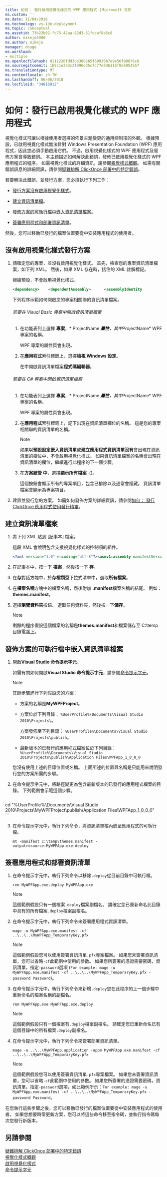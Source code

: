 ```yaml
---
title: 如何： 發行啟用視覺化樣式的 WPF 應用程式 |Microsoft 文件
ms.custom: ''
ms.date: 11/04/2016
ms.technology: vs-ide-deployment
ms.topic: conceptual
ms.assetid: 73b22b02-fc75-42aa-82d3-51fdcaf8e5c8
author: mikejo5000
ms.author: mikejo
manager: douge
ms.workload:
- multiple
ms.openlocfilehash: 0111226fdd3de300265f69930b7e9e56f90876c8
ms.sourcegitcommit: 1b9c1e333c2f096d35cfc77e846116f8e5054557
ms.translationtype: MT
ms.contentlocale: zh-TW
ms.lasthandoff: 06/06/2018
ms.locfileid: "34816012"
---
```

# <a name="how-to-publish-a-wpf-application-with-visual-styles-enabled"></a>如何：發行已啟用視覺化樣式的 WPF 應用程式
視覺化樣式可讓以根據使用者選擇的佈景主題變更的通用控制項的外觀。 根據預設，已啟用視覺化樣式無法針對 Windows Presentation Foundation (WPF) 應用程式，因此您必須手動啟用它們。 不過，啟用視覺化樣式的 WPF 應用程式及發佈方案會導致錯誤。 本主題描述如何解決此錯誤，發佈已啟用視覺化樣式的 WPF 應用程式的程序。 如需視覺化樣式的詳細資訊，請參閱[視覺樣式概觀](http://msdn.microsoft.com/5b5d7bb6-684f-478d-bf5f-b8d18bbcff2e)。 如需有關錯誤訊息的詳細資訊，請參閱[疑難排解 ClickOnce 部署中的特定錯誤](../deployment/troubleshooting-specific-errors-in-clickonce-deployments.md)。  
  
 若要解決此錯誤，並發行方案，您必須執行下列工作：  
  
-   [發行方案沒有啟用視覺化樣式](#BKMK_publishsolwovs)。  
  
-   [建立資訊清單檔](#BKMK_CreateManifest)。  
  
-   [發佈方案的可執行檔中嵌入資訊清單檔案](#BKMK_embedmanifest)。  
  
-   [簽署應用程式和部署資訊清單](#BKMK_signappdeplyman)。  
  
 然後，您可以移動已發行的檔案位置要從中安裝應用程式的使用者。  
  
##  <a name="BKMK_publishsolwovs"></a> 沒有啟用視覺化樣式發行方案  
  
1.  請確定您的專案，並沒有啟用視覺化樣式。 首先，檢查您的專案資訊清單檔案，如下列 XML。 然後，如果 XML 存在時，括住的 XML 註解標記。  
  
     根據預設，不會啟用視覺化樣式。  
  
    ```xml  
    <dependency>    <dependentAssembly>      <assemblyIdentity          type="win32"          name="Microsoft.Windows.Common-Controls"          version="6.0.0.0"          processorArchitecture="*"          publicKeyToken="6595b64144ccf1df"          language="*"        />    </dependentAssembly>  </dependency>  
    ```  
  
     下列程序示範如何開啟您的專案相關聯的資訊清單檔案。  
  
    ###### <a name="to-open-the-manifest-file-in-a-visual-basic-project"></a>若要在 Visual Basic 專案中開啟資訊清單檔案  
  
    1.  在功能表列上選擇 **專案**，* ProjectName ***屬性**，其中*ProjectName* WPF 專案的名稱。  
  
         WPF 專案的屬性頁會出現。  
  
    2.  在**應用程式**索引標籤上，選擇**檢視 Windows 設定**。  
  
         在中開啟資訊清單檔案**程式碼編輯器**。  
  
    ###### <a name="to-open-the-manifest-file-in-a-c-project"></a>若要在 C# 專案中開啟資訊清單檔案  
  
    1.  在功能表列上選擇 **專案**，* ProjectName ***屬性**，其中*ProjectName* WPF 專案的名稱。  
  
         WPF 專案的屬性頁會出現。  
  
    2.  在**應用程式**索引標籤上，記下出現在資訊清單欄位的名稱。 這是您的專案相關聯的資訊清單的名稱。  
  
        > [!NOTE]
        >  如果**以預設設定嵌入資訊清單**或**建立應用程式資訊清單沒有**會出現在資訊清單的欄位中，不會啟用視覺化樣式。 如果資訊清單檔案的名稱會出現在資訊清單的欄位，繼續進行此程序的下一個步驟。  
  
    3.  在**方案總管 中**，選擇**顯示所有檔案**（)。  
  
         這個按鈕會顯示所有的專案項目，包含已排除以及通常會隱藏。 資訊清單檔案會顯示為專案項目。  
  
2.  建置並發行您的方案。 如需如何發佈方案的詳細資訊，請參閱[如何： 發行 ClickOnce 應用程式使用發行精靈](../deployment/how-to-publish-a-clickonce-application-using-the-publish-wizard.md)。  
  
##  <a name="BKMK_CreateManifest"></a> 建立資訊清單檔案  
  
1.  將下列 XML 貼到 [記事本] 檔案。  
  
     這段 XML 會說明包含支援視覺化樣式的控制項的組件。  
  
    ```xml  
    <?xml version="1.0" encoding="utf-8"?><asmv1:assembly manifestVersion="1.0"                xmlns="urn:schemas-microsoft-com:asm.v1"                xmlns:asmv1="urn:schemas-microsoft-com:asm.v1"                xmlns:asmv2="urn:schemas-microsoft-com:asm.v2"                xmlns:xsi="http://www.w3.org/2001/XMLSchema-instance">  <dependency>    <dependentAssembly>      <assemblyIdentity        type="win32"        name="Microsoft.Windows.Common-Controls"        version="6.0.0.0"        processorArchitecture="*"        publicKeyToken="6595b64144ccf1df"        language="*"        />    </dependentAssembly>  </dependency></asmv1:assembly>  
    ```  
  
2.  在記事本中，按一下 **檔案**，然後按一下 **存**。  
  
3.  在**存**對話方塊中，於**存檔類型**下拉式清單中，選取**所有檔案**。  
  
4.  在**檔案名稱**方塊中的檔案名稱，然後附加 **.manifest**檔案名稱的結尾。 例如： **themes.manifest**。  
  
5.  選擇**瀏覽資料夾**按鈕、 選取任何資料夾，然後按一下**儲存**。  
  
    > [!NOTE]
    >  剩餘的程序假設這個檔案的名稱是**themes.manifest**和檔案儲存至 C:\temp 目錄電腦上。  
  
##  <a name="BKMK_embedmanifest"></a> 發佈方案的可執行檔中嵌入資訊清單檔案  
  
1.  開啟**Visual Studio 命令提示字元**。  
  
     如需有關如何開啟**Visual Studio 命令提示字元**，請參閱[命令提示字元](/dotnet/framework/tools/developer-command-prompt-for-vs)。  
  
    > [!NOTE]
    >  其餘步驟進行下列假設您的方案：  
    >   
    >  -   方案的名稱是**MyWPFProject**。  
    > -   方案位於下列目錄： `%UserProfile%\Documents\Visual Studio 2010\Projects\`。  
    >   
    >      方案發佈至下列目錄： `%UserProfile%\Documents\Visual Studio 2010\Projects\publish`。  
    > -   最新版本的已發行的應用程式檔案位於下列目錄： `%UserProfile%\Documents\Visual Studio 2010\Projects\publish\Application Files\WPFApp_1_0_0_0`  
    >   
    >  您沒有使用上述的目錄位置或名稱。 上面所述的位置與名稱是只能用來說明發行您的方案所需的步驟。  
  
2.  在命令提示字元中，將路徑變更為包含最新版本的已發行的應用程式檔案的目錄。 下列範例會示範這個步驟。  
  
    ```  
cd "%UserProfile%\Documents\Visual Studio 2010\Projects\MyWPFProject\publish\Application Files\WPFApp_1_0_0_0"  
    ```  
  
3.  在命令提示字元中，執行下列命令，將資訊清單檔內嵌至應用程式的可執行檔。  
  
    ```
    mt -manifest c:\temp\themes.manifest -outputresource:MyWPFApp.exe.deploy  
    ```  
  
##  <a name="BKMK_signappdeplyman"></a> 簽署應用程式和部署資訊清單  
  
1.  在命令提示字元中，執行下列命令以移除`.deploy`從目前目錄中可執行檔。  
  
    ```  
    ren MyWPFApp.exe.deploy MyWPFApp.exe  
    ```  
  
    > [!NOTE]
    >  這個範例假設只有一個檔案`.deploy`檔案副檔名。 請確定您已重新命名此目錄中具有的所有檔案`.deploy`檔案副檔名。  
  
2.  在命令提示字元中，執行下列命令來簽署應用程式資訊清單。  
  
    ```  
    mage -u MyWPFApp.exe.manifest -cf ..\..\..\MyWPFApp_TemporaryKey.pfx  
    ```  
  
    > [!NOTE]
    >  這個範例假設您可以使用簽署資訊清單`.pfx`專案檔案。 如果您未簽署資訊清單，您可以省略`-cf`此範例中使用的參數。 如果您所簽署的憑證需要密碼，資訊清單，指定`-password`選項 (`For example: mage -u MyWPFApp.exe.manifest -cf ..\..\..\MyWPFApp_TemporaryKey.pfx - password Password`)。  
  
3.  在命令提示字元中，執行下列命令來新增`.deploy`您在此程序的上一個步驟中重新命名的檔案名稱的副檔名。  
  
    ```  
    ren MyWPFApp.exe MyWPFApp.exe.deploy  
    ```  
  
    > [!NOTE]
    >  這個範例假設只有一個檔案有`.deploy`檔案副檔名。 請確定您已重新命名已有這個目錄中的所有檔案`.deploy`副檔名。  
  
4.  在命令提示字元中，執行下列命令來簽署部署資訊清單。  
  
    ```  
    mage -u ..\..\MyWPFApp.application -appm MyWPFApp.exe.manifest -cf ..\..\..\MyWPFApp_TemporaryKey.pfx  
    ```  
  
    > [!NOTE]
    >  這個範例假設您可以使用簽署資訊清單`.pfx`專案檔案。 如果您未簽署資訊清單，您可以省略`-cf`此範例中使用的參數。 如果您所簽署的憑證需要密碼，資訊清單，指定`-password`選項，如此範例所示：`For example: mage -u MyWPFApp.exe.manifest -cf ..\..\..\MyWPFApp_TemporaryKey.pfx - password Password`。  
  
 在您執行這些步驟之後，您可以移動已發行的檔案位置要從中安裝應用程式的使用者。 如果您想要時常更新方案，您可以將這些命令移至指令碼，並執行指令碼每次您發行新版本。  
  
## <a name="see-also"></a>另請參閱  
 [疑難排解 ClickOnce 部署中的特定錯誤](../deployment/troubleshooting-specific-errors-in-clickonce-deployments.md)   
 [視覺化樣式概觀](http://msdn.microsoft.com/5b5d7bb6-684f-478d-bf5f-b8d18bbcff2e)   
 [啟用視覺化樣式](https://msdn.microsoft.com/library/bb773175.aspx)   
 [命令提示字元](/dotnet/framework/tools/developer-command-prompt-for-vs)